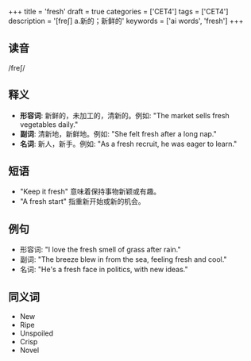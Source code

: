 +++
title = 'fresh'
draft = true
categories = ['CET4']
tags = ['CET4']
description = '[fre∫] a.新的；新鲜的'
keywords = ['ai words', 'fresh']
+++

## 读音
/freʃ/

## 释义
- **形容词**: 新鲜的，未加工的，清新的。例如: "The market sells fresh vegetables daily."
- **副词**: 清新地，新鲜地。例如: "She felt fresh after a long nap."
- **名词**: 新人，新手。例如: "As a fresh recruit, he was eager to learn."

## 短语
- "Keep it fresh" 意味着保持事物新颖或有趣。
- "A fresh start" 指重新开始或新的机会。

## 例句
- 形容词: "I love the fresh smell of grass after rain."
- 副词: "The breeze blew in from the sea, feeling fresh and cool."
- 名词: "He's a fresh face in politics, with new ideas."

## 同义词
- New
- Ripe
- Unspoiled
- Crisp
- Novel
